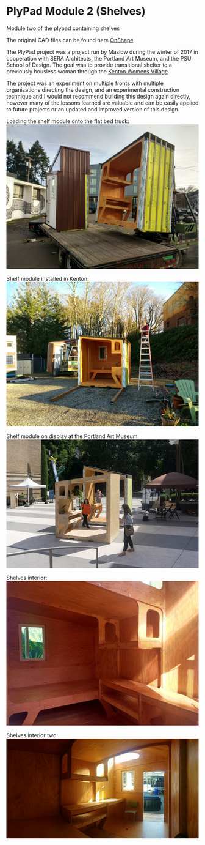 # PlyPad Module 2 (Shelves)

Module two of the plypad containing shelves

The original CAD files can be found here [OnShape](https://cad.onshape.com/documents/c257a54faff7d4419a6c7a24/w/d395b6769e1e54f45689eb79/e/89919e618bd3a6a8a4e1afc4)

The PlyPad project was a project run by Maslow during the winter of 2017 in cooperation with SERA Architects, the Portland Art Museum, and the PSU School of Design. The goal was to provide transitional shelter to a previously housless woman through the [Kenton Womens Village](https://www.catholiccharitiesoregon.org/provide-shelter/kenton-womens-village/).

The project was an experiment on multiple fronts with multiple organizations directing the design, and an experimental construction technique and I would not recommend building this design again directly, however many of the lessons learned are valuable and can be easily applied to future projects or an updated and improved version of this design.

Loading the shelf module onto the flat bed truck:
![Loading the shelf module onto the flat bed truck](https://github.com/MaslowCommunityGarden/PlyPad-Module-2-Shelves-/blob/master/pictures/IMG_20180113_100437023_HDR.jpg)


Shelf module installed in Kenton:
![Shelf module installed in Kenton](https://github.com/MaslowCommunityGarden/PlyPad-Module-2-Shelves-/blob/master/pictures/IMG_20180113_140246286_HDR.jpg)

Shelf module on display at the Portland Art Museum
![Shelf module on display at the Portland Art Museum](https://github.com/MaslowCommunityGarden/PlyPad-Module-2-Shelves-/blob/master/pictures/shelves%20at%20museum.jpg)

Shelves interior:
![Shelves interior](https://github.com/MaslowCommunityGarden/PlyPad-Module-2-Shelves-/blob/master/pictures/shelves%20interior%202.jpg)

Shelves interior two:
![shelves interior two](https://github.com/MaslowCommunityGarden/PlyPad-Module-2-Shelves-/blob/master/pictures/shelves%20interior.jpg)


